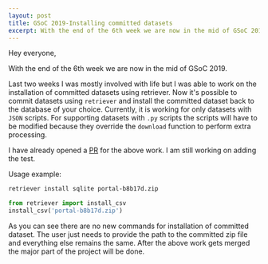```yaml
---
layout: post
title: GSoC 2019-Installing committed datasets
excerpt: With the end of the 6th week we are now in the mid of GSoC 2019...
---
```


Hey everyone,

With the end of the 6th week we are now in the mid of GSoC 2019.

Last two weeks I was mostly involved with life but I was able to work on the installation of committed datasets using retriever.
Now it's possible to commit datasets using `retriever` and install the committed dataset back to the database of your choice.
Currently, it is working for only datasets with `JSON` scripts. For supporting datasets with `.py` scripts the scripts will have to be modified because
they override the `download` function to perform extra processing.

I have already opened a [PR](https://github.com/weecology/retriever/pull/1356) for the above work. I am still working on adding the test.

Usage example:
```bash
retriever install sqlite portal-b8b17d.zip
```

```python
from retriever import install_csv
install_csv('portal-b8b17d.zip')
```

As you can see there are no new commands for installation of committed dataset. The user just needs to provide the path to the committed zip file and everything
else remains the same.
After the above work gets merged the major part of the project will be done.
